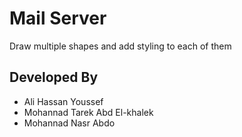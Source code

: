 # Mail Server
Draw multiple shapes and add styling to each of them
## Developed By
* Ali Hassan Youssef
* Mohannad Tarek Abd El-khalek
* Mohannad Nasr Abdo
